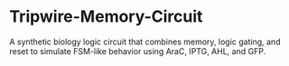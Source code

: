 # Tripwire-Memory-Circuit
A synthetic biology logic circuit that combines memory, logic gating, and reset to simulate FSM-like behavior using AraC, IPTG, AHL, and GFP.
